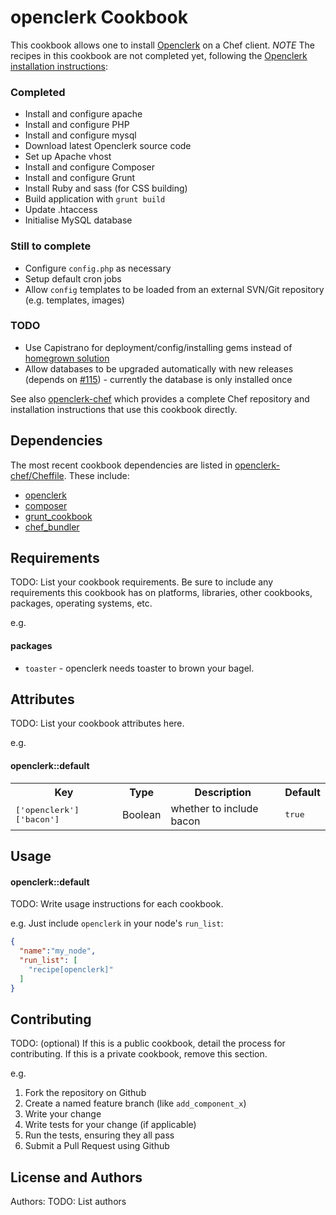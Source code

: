 openclerk Cookbook
==================

This cookbook allows one to install [Openclerk](http://openclerk.org) on a Chef client. *NOTE* The recipes in this cookbook are not completed yet, following the [Openclerk installation instructions](https://github.com/soundasleep/openclerk/blob/master/INSTALL.md):

### Completed

* Install and configure apache
* Install and configure PHP
* Install and configure mysql
* Download latest Openclerk source code
* Set up Apache vhost
* Install and configure Composer
* Install and configure Grunt
* Install Ruby and sass (for CSS building)
* Build application with `grunt build`
* Update .htaccess
* Initialise MySQL database

### Still to complete

* Configure `config.php` as necessary
* Setup default cron jobs
* Allow `config` templates to be loaded from an external SVN/Git repository (e.g. templates, images)

### TODO

* Use Capistrano for deployment/config/installing gems instead of [homegrown solution](https://github.com/soundasleep/chef_bundler)
* Allow databases to be upgraded automatically with new releases (depends on [#115](http://redmine.jevon.org/issues/115)) - currently the database is only installed once

See also [openclerk-chef](https://github.com/soundasleep/openclerk-chef) which provides a complete Chef repository and installation instructions that use this cookbook directly.

Dependencies
------------

The most recent cookbook dependencies are listed in [openclerk-chef/Cheffile](https://github.com/soundasleep/openclerk-chef/blob/master/Cheffile). These include:

* [openclerk](https://github.com/soundasleep/openclerk-cookbook)
* [composer](https://github.com/Morphodo/chef-composer)
* [grunt_cookbook](https://github.com/MattSurabian/grunt_cookbook)
* [chef_bundler](https://github.com/soundasleep/chef_bundler)

Requirements
------------
TODO: List your cookbook requirements. Be sure to include any requirements this cookbook has on platforms, libraries, other cookbooks, packages, operating systems, etc.

e.g.
#### packages
- `toaster` - openclerk needs toaster to brown your bagel.

Attributes
----------
TODO: List your cookbook attributes here.

e.g.
#### openclerk::default
<table>
  <tr>
    <th>Key</th>
    <th>Type</th>
    <th>Description</th>
    <th>Default</th>
  </tr>
  <tr>
    <td><tt>['openclerk']['bacon']</tt></td>
    <td>Boolean</td>
    <td>whether to include bacon</td>
    <td><tt>true</tt></td>
  </tr>
</table>

Usage
-----
#### openclerk::default
TODO: Write usage instructions for each cookbook.

e.g.
Just include `openclerk` in your node's `run_list`:

```json
{
  "name":"my_node",
  "run_list": [
    "recipe[openclerk]"
  ]
}
```

Contributing
------------
TODO: (optional) If this is a public cookbook, detail the process for contributing. If this is a private cookbook, remove this section.

e.g.
1. Fork the repository on Github
2. Create a named feature branch (like `add_component_x`)
3. Write your change
4. Write tests for your change (if applicable)
5. Run the tests, ensuring they all pass
6. Submit a Pull Request using Github

License and Authors
-------------------
Authors: TODO: List authors
